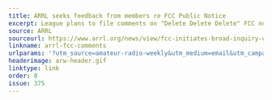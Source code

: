 ```yaml
---
title: ARRL seeks feedback from members re FCC Public Notice
excerpt: League plans to file comments on "Delete Delete Delete" FCC notice.
source: ARRL
sourceurl: https://www.arrl.org/news/view/fcc-initiates-broad-inquiry-on-rules-to-delete-or-amend
linkname: arrl-fcc-comments
urlparams: '?utm_source=amateur-radio-weekly&utm_medium=email&utm_campaign=newsletter'
headerimage: arw-header.gif
linktype: link
order: 0
issue: 375
---
```

